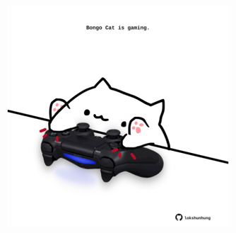 <!-- built at 25/11/2021, 20:02:10 UTC -->
<p align="center">
  <img width="500" height="500" src="./ReadmeImage.svg">
</p>

